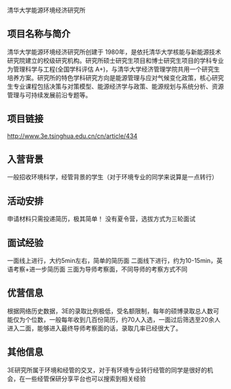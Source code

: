 清华大学能源环境经济研究所

## 项目名称与简介
清华大学能源环境经济研究所创建于 1980年，是依托清华大学核能与新能源技术研究院建立的校级研究机构。研究所硕士研究生项目和博士研究生项目的学科专业为管理科学与工程(全国学科评估 A+)，与清华大学经济管理学院共用一个研究生培养方案。研究所的特色学科研究方向是能源管理与应对气候变化政策，核心研究生专业课程包括决策与对策模型、能源经济学与政策、能源规划与系统分析、资源管理与可持续发展前沿专题等。
## 项目链接
http://www.3e.tsinghua.edu.cn/cn/article/434
## 入营背景
一般招收环境科学，经管背景的学生（对于环境专业的同学来说算是一点转行）
## 活动安排
申请材料只需投递简历，极其简单！
没有夏令营，选拔方式为三轮面试
## 面试经验
一面线上进行，大约5min左右，简单的简历面
二面线下进行，约为10-15min，英语考察+进一步简历面
三面为导师考察面，不同导师的考察方式不同
## 优营信息
根据网络历史数据，3E的录取比例极低，受名额限制，每年的硕博录取总人数可能仅为个位数，一般每年收到几百份简历，约70人入选，一面过后筛选至20余人进入二面，能够进入最终导师考察面的话，录取几率已经很大了。
## 其他信息
3E研究所属于环境和经管的交叉，对于有环境专业转行经管的同学是很好的机会，在一些经管保研分享平台也可以搜索到相关经验
